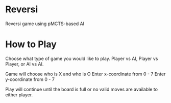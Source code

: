 # Reversi
Reversi game using pMCTS-based AI

# How to Play
Choose what type of game you would like to play. Player vs AI, Player vs Player, or AI vs AI.

Game will choose who is X and who is O
Enter x-coordinate from 0 - 7
Enter y-coordinate from 0 - 7

Play will continue until the board is full or no valid moves are available to either player.
